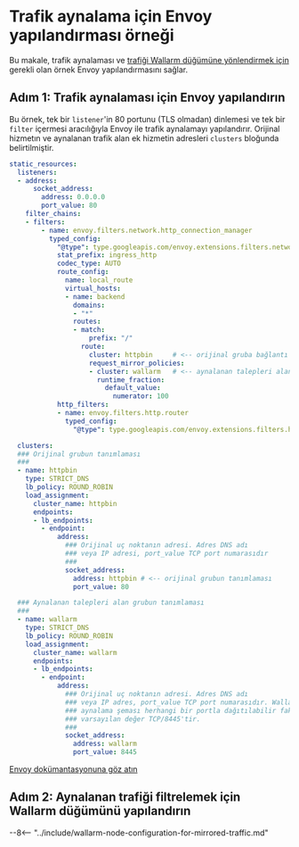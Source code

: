 # Trafik aynalama için Envoy yapılandırması örneği

Bu makale, trafik aynalaması ve [trafiği Wallarm düğümüne yönlendirmek için](overview.md) gerekli olan örnek Envoy yapılandırmasını sağlar.

## Adım 1: Trafik aynalaması için Envoy yapılandırın

Bu örnek, tek bir `listener`'in 80 portunu (TLS olmadan) dinlemesi ve tek bir `filter` içermesi aracılığıyla Envoy ile trafik aynalamayı yapılandırır. Orijinal hizmetın ve aynalanan trafik alan ek hizmetin adresleri `clusters` bloğunda belirtilmiştir.

```yaml
static_resources:
  listeners:
  - address:
      socket_address:
        address: 0.0.0.0
        port_value: 80
    filter_chains:
    - filters:
        - name: envoy.filters.network.http_connection_manager
          typed_config:
            "@type": type.googleapis.com/envoy.extensions.filters.network.http_connection_manager.v3.HttpConnectionManager
            stat_prefix: ingress_http
            codec_type: AUTO
            route_config:
              name: local_route
              virtual_hosts:
              - name: backend
                domains:
                - "*"
                routes:
                - match:
                    prefix: "/"
                  route:
                    cluster: httpbin     # <-- orijinal gruba bağlantı
                    request_mirror_policies:
                    - cluster: wallarm   # <-- aynalanan talepleri alan gruba bağlantı
                      runtime_fraction:
                        default_value:
                          numerator: 100
            http_filters:
            - name: envoy.filters.http.router
              typed_config:
                "@type": type.googleapis.com/envoy.extensions.filters.http.router.v3.Router

  clusters:
  ### Orijinal grubun tanımlaması
  ###
  - name: httpbin
    type: STRICT_DNS
    lb_policy: ROUND_ROBIN
    load_assignment:
      cluster_name: httpbin
      endpoints:
      - lb_endpoints:
        - endpoint:
            address:
              ### Orijinal uç noktanın adresi. Adres DNS adı
              ### veya IP adresi, port_value TCP port numarasıdır
              ###
              socket_address:
                address: httpbin # <-- orijinal grubun tanımlaması
                port_value: 80

  ### Aynalanan talepleri alan grubun tanımlaması
  ###
  - name: wallarm
    type: STRICT_DNS
    lb_policy: ROUND_ROBIN
    load_assignment:
      cluster_name: wallarm
      endpoints:
      - lb_endpoints:
        - endpoint:
            address:
              ### Orijinal uç noktanın adresi. Adres DNS adı
              ### veya IP adres, port_value TCP port numarasıdır. Wallarm
              ### aynalama şeması herhangi bir portla dağıtılabilir fakat
              ### varsayılan değer TCP/8445'tir.
              ###
              socket_address:
                address: wallarm
                port_value: 8445
```

[Envoy dokümantasyonuna göz atın](https://www.envoyproxy.io/docs/envoy/latest/api-v3/config/route/v3/route_components.proto)

## Adım 2: Aynalanan trafiği filtrelemek için Wallarm düğümünü yapılandırın

--8<-- "../include/wallarm-node-configuration-for-mirrored-traffic.md"
